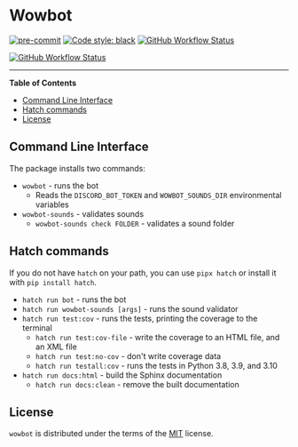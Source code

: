 # Wowbot

[![pre-commit](https://img.shields.io/badge/pre--commit-enabled-brightgreen?logo=pre-commit&logoColor=white)](https://github.com/pre-commit/pre-commit)
[![Code style: black](https://img.shields.io/badge/code%20style-black-000000.svg)](https://github.com/psf/black)
[![GitHub Workflow Status](https://img.shields.io/github/workflow/status/hrmorley34/wowbot/pre-commit?label=pre-commit&logo=github)](https://github.com/hrmorley34/wowbot/actions/workflows/pre-commit.yml?query=branch%3Amain)

[![GitHub Workflow Status](https://img.shields.io/github/workflow/status/hrmorley34/wowbot/test?label=test&logo=github)](https://github.com/hrmorley34/wowbot/actions/workflows/test.yml?query=branch%3Amain)

-----

**Table of Contents**

- [Command Line Interface](#command-line-interface)
- [Hatch commands](#hatch-commands)
- [License](#license)

## Command Line Interface

The package installs two commands:

- `wowbot` - runs the bot
    - Reads the `DISCORD_BOT_TOKEN` and `WOWBOT_SOUNDS_DIR` environmental variables
- `wowbot-sounds` - validates sounds
    - `wowbot-sounds check FOLDER` - validates a sound folder

## Hatch commands

If you do not have `hatch` on your path, you can use `pipx hatch` or install it with `pip install hatch`.

- `hatch run bot` - runs the bot
- `hatch run wowbot-sounds [args]` - runs the sound validator
- `hatch run test:cov` - runs the tests, printing the coverage to the terminal
    - `hatch run test:cov-file` - write the coverage to an HTML file, and an XML file
    - `hatch run test:no-cov` - don't write coverage data
    - `hatch run testall:cov` - runs the tests in Python 3.8, 3.9, and 3.10
- `hatch run docs:html` - build the Sphinx documentation
    - `hatch run docs:clean` - remove the built documentation

## License

`wowbot` is distributed under the terms of the [MIT](https://spdx.org/licenses/MIT.html) license.

